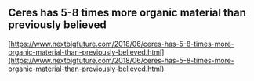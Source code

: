 ## Ceres has 5-8 times more organic material than previously believed
  
  [https://www.nextbigfuture.com/2018/06/ceres-has-5-8-times-more-organic-material-than-previously-believed.html](https://www.nextbigfuture.com/2018/06/ceres-has-5-8-times-more-organic-material-than-previously-believed.html)